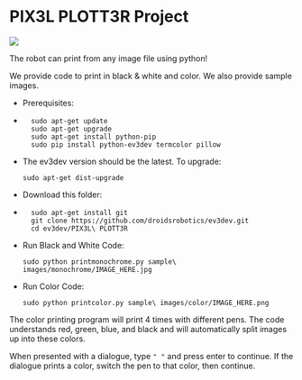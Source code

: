 <h1>PIX3L PLOTT3R Project</h1>
<img src="https://scontent-iad3-1.xx.fbcdn.net/hphotos-xlt1/v/t1.0-9/12742519_1509710212669723_4304083322119299525_n.jpg?oh=b11d74b98a01d2f8db4a8b8aaad7529b&oe=57548740">

The robot can print from any image file using python!

We provide code to print in black & white and color.
We also provide sample images.



*   Prerequisites:
*   
        sudo apt-get update
        sudo apt-get upgrade
        sudo apt-get install python-pip
        sudo pip install python-ev3dev termcolor pillow

*   The ev3dev version should be the latest. To upgrade:

        sudo apt-get dist-upgrade


*   Download this folder:
*   
        sudo apt-get install git
        git clone https://github.com/droidsrobotics/ev3dev.git
        cd ev3dev/PIX3L\ PLOTT3R

*   Run Black and White Code:
  
        sudo python printmonochrome.py sample\ images/monochrome/IMAGE_HERE.jpg

*   Run Color Code:

        sudo python printcolor.py sample\ images/color/IMAGE_HERE.png
        
The color printing program will print 4 times with different pens. The code understands red, green, blue, and black and will automatically split images up into these colors.

When presented with a dialogue, type <code>" "</code> and press enter to continue. If the dialogue prints a color, switch the pen to that color, then continue. 


